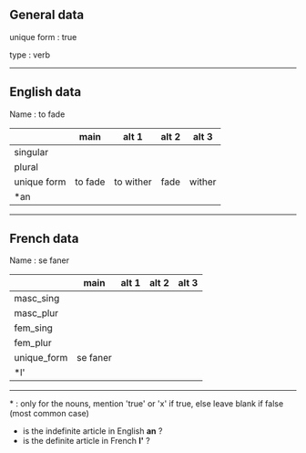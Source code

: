 ## General data

unique form : true

type : verb

---

## English data

Name : to fade

|             |  main   |   alt 1   | alt 2 | alt 3  |
| :---------- | :-----: | :-------: | :---: | ------ |
| singular    |         |           |       |        |
| plural      |         |           |       |        |
| unique form | to fade | to wither | fade  | wither |
| \*an        |         |           |       |        |

---

## French data

Name : se faner

|             |   main   | alt 1 | alt 2 | alt 3 |
| :---------- | :------: | :---: | :---: | :---: |
| masc_sing   |          |       |       |       |
| masc_plur   |          |       |       |       |
| fem_sing    |          |       |       |       |
| fem_plur    |          |       |       |       |
| unique_form | se faner |       |       |       |
| \*l'        |          |       |       |       |

---

\* : only for the nouns, mention 'true' or 'x' if true, else leave blank if false (most common case)

- is the indefinite article in English **an** ?
- is the definite article in French **l'** ?
